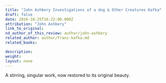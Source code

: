 ```yaml
---
title: "John Ashbery Investigations of a dog & Other Creatures Kafka"
draft: false
date: 2016-10-25T16:22:00.000Z
attribution: "John Ashbery"
link_to_original:
nd_author_of_this_review: author/john-ashbery
related_author: author/franz-kafka.md
related_books:

description:
weight:
layout: none
---
```

A stirring, singular work, now restored to its original beauty.

